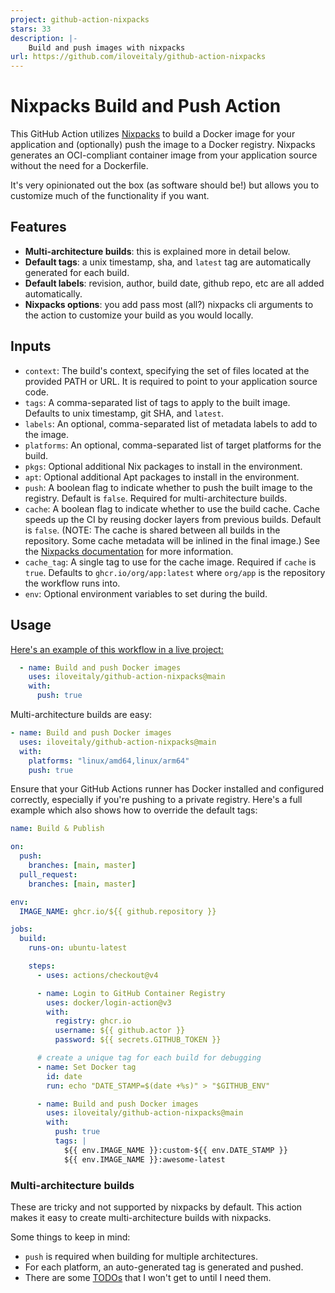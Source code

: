 ```yaml
---
project: github-action-nixpacks
stars: 33
description: |-
    Build and push images with nixpacks
url: https://github.com/iloveitaly/github-action-nixpacks
---
```


# Nixpacks Build and Push Action

This GitHub Action utilizes [Nixpacks](https://nixpacks.com) to build a Docker image for your application and (optionally) push the image to a Docker registry. Nixpacks generates an OCI-compliant container image from your application source without the need for a Dockerfile.

It's very opinionated out the box (as software should be!) but allows you to customize much of the functionality if you want.

## Features

- **Multi-architecture builds**: this is explained more in detail below.
- **Default tags**: a unix timestamp, sha, and `latest` tag are automatically generated for each build.
- **Default labels**: revision, author, build date, github repo, etc are all added automatically.
- **Nixpacks options**: you add pass most (all?) nixpacks cli arguments to the action to customize your build as you would locally.

## Inputs

- `context`: The build's context, specifying the set of files located at the provided PATH or URL. It is required to point to your application source code.
- `tags`: A comma-separated list of tags to apply to the built image. Defaults to unix timestamp, git SHA, and `latest`.
- `labels`: An optional, comma-separated list of metadata labels to add to the image.
- `platforms`: An optional, comma-separated list of target platforms for the build.
- `pkgs`: Optional additional Nix packages to install in the environment.
- `apt`: Optional additional Apt packages to install in the environment.
- `push`: A boolean flag to indicate whether to push the built image to the registry. Default is `false`. Required for multi-architecture builds.
- `cache`: A boolean flag to indicate whether to use the build cache. 
  Cache speeds up the CI by reusing docker layers from previous builds.
  Default is `false`.
  (NOTE: The cache is shared between all builds in the repository. Some cache metadata will be inlined in the final image.)
  See the [Nixpacks documentation](https://nixpacks.com/docs/configuration/caching) for more information.
- `cache_tag`: A single tag to use for the cache image. Required if `cache` is `true`.
  Defaults to `ghcr.io/org/app:latest` where `org/app` is the repository the workflow runs into.
- `env`: Optional environment variables to set during the build.

## Usage

[Here's an example of this workflow in a live project:](https://github.com/iloveitaly/github-overlord/blob/master/.github/workflows/build_and_publish.yml)

```yaml
  - name: Build and push Docker images
    uses: iloveitaly/github-action-nixpacks@main
    with:
      push: true
```

Multi-architecture builds are easy:

```yaml
- name: Build and push Docker images
  uses: iloveitaly/github-action-nixpacks@main
  with:
    platforms: "linux/amd64,linux/arm64"
    push: true
```

Ensure that your GitHub Actions runner has Docker installed and configured correctly, especially if you're pushing to a private registry. Here's a full example which also
shows how to override the default tags:

```yaml
name: Build & Publish

on:
  push:
    branches: [main, master]
  pull_request:
    branches: [main, master]

env:
  IMAGE_NAME: ghcr.io/${{ github.repository }}

jobs:
  build:
    runs-on: ubuntu-latest

    steps:
      - uses: actions/checkout@v4

      - name: Login to GitHub Container Registry
        uses: docker/login-action@v3
        with:
          registry: ghcr.io
          username: ${{ github.actor }}
          password: ${{ secrets.GITHUB_TOKEN }}

      # create a unique tag for each build for debugging
      - name: Set Docker tag
        id: date
        run: echo "DATE_STAMP=$(date +%s)" > "$GITHUB_ENV"

      - name: Build and push Docker images
        uses: iloveitaly/github-action-nixpacks@main
        with:
          push: true
          tags: |
            ${{ env.IMAGE_NAME }}:custom-${{ env.DATE_STAMP }}
            ${{ env.IMAGE_NAME }}:awesome-latest
```

### Multi-architecture builds

These are tricky and not supported by nixpacks by default. This action makes it easy to create multi-architecture builds with nixpacks.

<!-- TODO add blog post when complete -->

Some things to keep in mind:

* `push` is required when building for multiple architectures.
* For each platform, an auto-generated tag is generated and pushed.
* There are some [TODOs](/TODO) that I won't get to until I need them.

